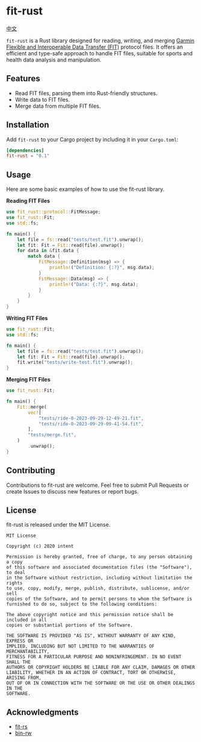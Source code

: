 # fit-rust

[中文](./README_zh.md)

`fit-rust` is a Rust library designed for reading, writing, and merging [Garmin Flexible and Interoperable Data Transfer (FIT)](https://developer.garmin.com/fit/protocol/) protocol files. It offers an efficient and type-safe approach to handle FIT files, suitable for sports and health data analysis and manipulation.

## Features

- Read FIT files, parsing them into Rust-friendly structures.
- Write data to FIT files.
- Merge data from multiple FIT files.

## Installation

Add `fit-rust` to your Cargo project by including it in your `Cargo.toml`:

```toml
[dependencies]
fit-rust = "0.1"
```

## Usage

Here are some basic examples of how to use the fit-rust library.

**Reading FIT Files**

```rust
use fit_rust::protocol::FitMessage;
use fit_rust::Fit;
use std::fs;

fn main() {
    let file = fs::read("tests/test.fit").unwrap();
    let fit: Fit = Fit::read(file).unwrap();
    for data in &fit.data {
        match data {
            FitMessage::Definition(msg) => {
                println!("Definition: {:?}", msg.data);
            }
            FitMessage::Data(msg) => {
                println!("Data: {:?}", msg.data);
            }
        }
    }
}
```

**Writing FIT Files**
```rust
use fit_rust::Fit;
use std::fs;

fn main() {
    let file = fs::read("tests/test.fit").unwrap();
    let fit: Fit = Fit::read(file).unwrap();
    fit.write("tests/write-test.fit").unwrap();
}
```

**Merging FIT Files**
```rust
use fit_rust::Fit;

fn main() {
    Fit::merge(
        vec![
            "tests/ride-0-2023-09-29-12-49-21.fit",
            "tests/ride-0-2023-09-29-09-41-54.fit",
        ],
        "tests/merge.fit",
    )
        .unwrap();
}
```

## Contributing

Contributions to fit-rust are welcome. Feel free to submit Pull Requests or create Issues to discuss new features or report bugs.

## License

fit-rust is released under the MIT License.

```text
MIT License

Copyright (c) 2020 intent

Permission is hereby granted, free of charge, to any person obtaining a copy
of this software and associated documentation files (the "Software"), to deal
in the Software without restriction, including without limitation the rights
to use, copy, modify, merge, publish, distribute, sublicense, and/or sell
copies of the Software, and to permit persons to whom the Software is
furnished to do so, subject to the following conditions:

The above copyright notice and this permission notice shall be included in all
copies or substantial portions of the Software.

THE SOFTWARE IS PROVIDED "AS IS", WITHOUT WARRANTY OF ANY KIND, EXPRESS OR
IMPLIED, INCLUDING BUT NOT LIMITED TO THE WARRANTIES OF MERCHANTABILITY,
FITNESS FOR A PARTICULAR PURPOSE AND NONINFRINGEMENT. IN NO EVENT SHALL THE
AUTHORS OR COPYRIGHT HOLDERS BE LIABLE FOR ANY CLAIM, DAMAGES OR OTHER
LIABILITY, WHETHER IN AN ACTION OF CONTRACT, TORT OR OTHERWISE, ARISING FROM,
OUT OF OR IN CONNECTION WITH THE SOFTWARE OR THE USE OR OTHER DEALINGS IN THE
SOFTWARE.
```
## Acknowledgments

- [fit-rs](https://github.com/richardbrodie/fit-rs)
- [bin-rw](https://github.com/jam1garner/binrw)
